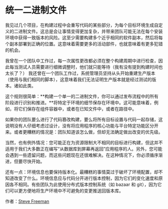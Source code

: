 # 统一二进制文件

我见过几个项目，在构建过程中会重写代码的某些部分，为每个目标环境生成自定义的二进制文件。这总是会让事情变得更加复杂，并带来团队可能无法在每个安装环境中获得一致版本的风险。这至少需要构建多个近乎相同的软件副本，然后将每个副本部署到正确的位置。这意味着需要更多的活动部件，也就意味着有更多犯错的机会。

我曾在一个团队中工作过，每一次属性更改都必须在整个构建周期中进行检查，因此每当测试人员需要进行细微调整时，他们就只能等待（我有没有提到构建时间也太长了？） 我还曾在一个团队工作过，系统管理员坚持从头开始重建生产版本（使用与我们相同的脚本），这意味着我们无法证明生产版本就是经过测试的版本。诸如此类。

这个规则很简单：**构建一个单一的二进制文件，你可以通过发布流程中的所有阶段进行识别和推进。**将特定于环境的细节保存在环境中。这可能意味着，例如，将它们保存在组件容器中，或者在已知文件中，或者在路径中。

如果你的团队要么进行了代码篡改构建，要么将所有目标设置与代码一起存储，这说明没有人仔细考虑过设计，没有将应用程序的核心功能与平台特定功能区分开来。或者更糟糕的情况是：团队知道该怎么做，但却无法确定做出改变的优先级。

当然，也有例外情况：您可能正在为资源限制大不相同的目标进行构建，但这并不适用于我们大多数正在编写“从数据库到屏幕再返回”应用程序的人。另外，您可能会遇到一些遗留问题，而这些问题现在还很难解决。在这种情况下，你必须循序渐进，但要尽快开始。

还有一点：环境信息也要保持版本化。最糟糕的事情莫过于破坏了环境配置，却不知道改变了什么。环境信息应与代码分开进行版本控制，因为它们的变化速度和原因各不相同。有些团队为此使用分布式版本控制系统（如 bazaar 和 git），因为它们可以更方便地将生产环境中不可避免的变更推送回版本库。

作者：[Steve Freeman](http://programmer.97things.oreilly.com/wiki/index.php/Steve_Freeman)